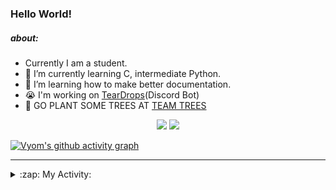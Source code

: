 ### Hello World!

##### about:
- Currently I am a student.
- 🌱 I’m currently learning C, intermediate Python.
- 🌱 I’m learning how to make better documentation.
- 😭 I'm working on [TearDrops](https://github.com/Vyvy-vi/TearDrops)(Discord Bot)
- 🌱 GO PLANT SOME TREES AT [TEAM TREES](https://teamtrees.org/)

<p align="center">
  <a href="https://twitter.com/Vyvy_viM"><img target="_blank" src="https://img.shields.io/badge/twitter%20@Vyvy_viM-0D95E8?style=for-the-badge&logo=twitter&logoColor=white"/></a> 
  <a href="https://vyvy-vi.github.io/portfolio"><img target="_blank" src="https://img.shields.io/badge/-I%27m_craving_for_open_source-green?style=for-the-badge&logo=github&logoColor=black"/></a> 
</p>

[![Vyom's github activity graph](https://activity-graph.herokuapp.com/graph?username=Vyvy-vi)](https://github.com/ashutosh00710/github-readme-activity-graph)

---
<details>
  <summary>:zap: My Activity:</summary>
  
<!--START_SECTION:waka-->
**I'm a Night 🦉** 

```text
🌞 Morning    34 commits     █░░░░░░░░░░░░░░░░░░░░░░░░   5.06% 
🌆 Daytime    228 commits    ████████░░░░░░░░░░░░░░░░░   33.93% 
🌃 Evening    241 commits    █████████░░░░░░░░░░░░░░░░   35.86% 
🌙 Night      169 commits    ██████░░░░░░░░░░░░░░░░░░░   25.15%

```
📅 **I'm Most Productive on Thursday** 

```text
Monday       102 commits    ███░░░░░░░░░░░░░░░░░░░░░░   15.18% 
Tuesday      84 commits     ███░░░░░░░░░░░░░░░░░░░░░░   12.5% 
Wednesday    122 commits    ████░░░░░░░░░░░░░░░░░░░░░   18.15% 
Thursday     135 commits    █████░░░░░░░░░░░░░░░░░░░░   20.09% 
Friday       51 commits     ██░░░░░░░░░░░░░░░░░░░░░░░   7.59% 
Saturday     79 commits     ███░░░░░░░░░░░░░░░░░░░░░░   11.76% 
Sunday       99 commits     ███░░░░░░░░░░░░░░░░░░░░░░   14.73%

```


📊 **This Week I Spent My Time On** 

```text
🔥 Editors: 
Vim                      9 hrs 40 mins       █████████████████████████   100.0%

🐱‍💻 Projects: 
blog                     5 hrs 38 mins       ██████████████░░░░░░░░░░░   58.33% 
TEC-Discord-Automation   2 hrs 56 mins       ███████░░░░░░░░░░░░░░░░░░   30.42% 
Unknown Project          33 mins             █░░░░░░░░░░░░░░░░░░░░░░░░   5.82% 
TEC-Discord-Oauth2       19 mins             ░░░░░░░░░░░░░░░░░░░░░░░░░   3.41% 
vyvy-vi.github.io        5 mins              ░░░░░░░░░░░░░░░░░░░░░░░░░   0.94%

```


<!--END_SECTION:waka-->
</details>
